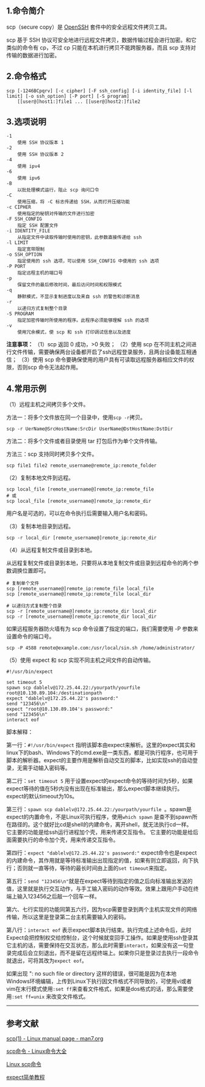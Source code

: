 ## 1.命令简介
scp（secure copy）是 [OpenSSH](https://www.openssh.com/) 套件中的安全远程文件拷贝工具。

scp 基于 SSH 协议可安全地进行远程文件拷贝，数据传输过程会进行加密。和它类似的命令有 cp，不过 cp 只能在本机进行拷贝不能跨服务器，而且 scp 支持对传输的数据进行加密。

## 2.命令格式
```
scp [-1246BCpqrv] [-c cipher] [-F ssh_config] [-i identity_file] [-l limit] [-o ssh_option] [-P port] [-S program] 
	[[user@]host1:]file1 ... [[user@]host2:]file2
```

## 3.选项说明
```
-1
	使用 SSH 协议版本 1
-2
	使用 SSH 协议版本 2
-4
	使用 ipv4
-6
	使用 ipv6
-B
	以批处理模式运行，阻止 scp 询问口令
-C
	使用压缩，将 -C 标志传递给 SSH，从而打开压缩功能
-c CIPHER
	使用指定的秘钥对传输的文件进行加密
-F SSH_CONFIG
	指定 SSH 配置文件
-i IDENTITY_FILE
	从指定文件中读取传输时使用的密钥，此参数直接传递给 ssh
-l LIMIT
	指定宽带限制
-o SSH_OPTION
	指定使用的 ssh 选项，可以使用 SSH_CONFIG 中使用的 ssh 选项
-P PORT
	指定远程主机的端口号
-p
	保留文件的最后修改时间，最后访问时间和权限模式
-q
	静默模式，不显示复制进度以及来自 ssh 的警告和诊断消息
-r
	以递归方式复制整个目录
-S PROGRAM
	指定加密传输时所使用的程序。此程序必须能够理解 ssh 的选项
-v
	使用冗余模式，使 scp 和 ssh 打印调试信息以及进度
```
**注意事项：**
（1）scp 返回 0 成功，>0 失败；
（2）使用 scp 在不同主机之间进行文件传输，需要确保两台设备都开启了ssh远程登录服务，且两台设备能互相通信；
（3）使用 scp 命令要确保使用的用户具有可读取远程服务器相应文件的权限，否则scp 命令无法起作用。

## 4.常用示例
（1）远程主机之间拷贝多个文件。

方法一：将多个文件放在同一个目录中，使用`scp -r`拷贝。
```shell
scp -r UerName@SrcHostName:SrcDir UserName@DstHostName:DstDir
```
方法二：将多个文件或者目录使用 tar 打包后作为单个文件传输。

方法三：scp 支持同时拷贝多个文件。
```shell
scp file1 file2 remote_username@remote_ip:remote_folder 
```

（2）复制本地文件到远程。
```shell
scp local_file [remote_username@]remote_ip:remote_file
# 或
scp local_file [remote_username@]remote_ip:remote_dir
```
用户名是可选的，可以在命令执行后需要输入用户名和密码。

（3）复制本地目录到远程。
```shell
scp -r local_dir [remote_username@]remote_ip:remote_dir
```

（4）从远程复制文件或目录到本地。

从远程复制文件或目录到本地，只要将从本地复制文件或目录到远程命令的两个参数调换位置即可。
```shell
# 复制单个文件
scp [remote_username@]remote_ip:remote_file local_file
scp [remote_username@]remote_ip:remote_file local_dir

# 以递归方式复制整个目录
scp -r [remote_username@]remote_ip:remote_dir local_dir
scp -r [remote_username@]remote_ip:remote_dir local_dir
```
如果远程服务器防火墙有为 scp 命令设置了指定的端口，我们需要使用 -P 参数来设置命令的端口号。
```shell
scp -P 4588 remote@example.com:/usr/local/sin.sh /home/administrator/
```

（5）使用 expect 和 scp 实现不同主机之间文件的自动传输。

```shell
#!/usr/bin/expect

set timeout 5
spawn scp dablelv@172.25.44.22:/yourpath/yourfile root@10.130.89.104:/destinationpath
expect "dablelv@172.25.44.22's password:"
send "123456\n"
expect "root@10.130.89.104's password:"
send "123456\n"
interact eof
```
脚本解释：

第一行：`#!/usr/bin/expect` 指明该脚本由expect来解析。这里的expect其实和linux下的bash、Windows下的cmd.exe是一类东西，都是可执行程序，也可用于脚本的解析器。expect的主要作用是解析自动交互的脚本，比如实现ssh的自动登录，无需手动输入密码等。

第二行：`set timeout 5` 用于设置expect的expect命令的等待时间为5秒，如果expect等待的值在5秒内没有出现在标准输出，那么expect脚本继续执行。expect的默认timeout为10s。

第三行：`spawn scp dablelv@172.25.44.22:/yourpath/yourfile `。spawn是expect的内置命令，不是Linux可执行程序，使用`which spawn` 是查不到spawn所在路径的。这个就好比cd是shell的内建命令，离开shell，就无法执行cd一样。 它主要的功能是给ssh运行进程加个壳，用来传递交互指令。 它主要的功能是给后面需要执行的命令加个壳，用来传递交互指令。

第四行：`expect "dablelv@172.25.44.22's password:"` expect命令也是expect的内建命令，其作用就是等待标准输出出现指定的值，如果有则立即返回，向下执行；否则就一直等待，等待的最长时间由上面的`set timeout`来指定。

第五行：`send "123456\n"`就是在expect等待到指定的值之后向标准输出发送的值，这里就是执行交互动作，与手工输入密码的动作等效。效果上跟用户手动在终端上输入123456之后敲一个回车一样。

第六、七行实现的功能同第五六行，因为scp需要登录到两个主机实现文件的网络传输，所以这里是登录第二台主机需要输入的密码。

第八行：`interact eof` 表示expect脚本执行结束。执行完成上述命令后，此时Expect会把控制权交给控制台，这个时候就变回手工操作。如果是使用ssh登录其它主机的话，需要保持在交互状态，那么此时需要`interact`，如果没有这一句登录完成后会立刻退出，而不是留在远程终端上。如果你只是登录过去执行一段命令就退出，可将其改为`expect eof`。

如果出现 ": no such file or directory 这样的错误，很可能是因为在本地Windows环境编辑，上传到Linux下执行因文件格式不同导致的，可使用vi或者vim在末行模式使用`:set ff`来查看文件格式，如果是dos格式的话，那么需要使用`:set ff=unix` 来改变文件格式。

---
## 参考文献
[scp(1) - Linux manual page - man7.org](http://man7.org/linux/man-pages/man1/scp.1.html)

[scp命令 - Linux命令大全](http://man.linuxde.net/scp)

[Linux scp命令](http://www.runoob.com/linux/linux-comm-scp.html)

[expect简单教程 ](http://www.cnblogs.com/gylei/archive/2013/05/11/3072331.html)

<Vssue title="scp" />